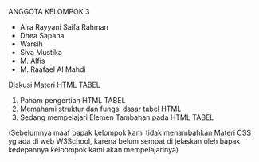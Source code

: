 ANGGOTA KELOMPOK 3
- Aira Rayyani Saifa Rahman
- Dhea Sapana
- Warsih
- Siva Mustika
- M. Alfis
- M. Raafael Al Mahdi

Diskusi Materi HTML TABEL
1. Paham pengertian HTML TABEL
2. Memahami struktur dan fungsi dasar tabel HTML
3. Sedang mempelajari Elemen Tambahan pada HTML TABEL

(Sebelumnya maaf bapak kelompok kami tidak menambahkan Materi CSS yg ada di web W3School, karena belum sempat di jelaskan oleh bapak kedepannya keloompok kami akan mempelajarinya)
